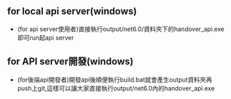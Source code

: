 ## for local api server(windows)
* (for api server使用者)直接執行output/net6.0/資料夾下的handover_api.exe即可run起api server


## for API server開發(windows)
* (for後端api開發者)開發api後順便執行build.bat就會產生output資料夾再push上git,這樣可以讓大家直接執行output/net6.0內的handover_api.exe